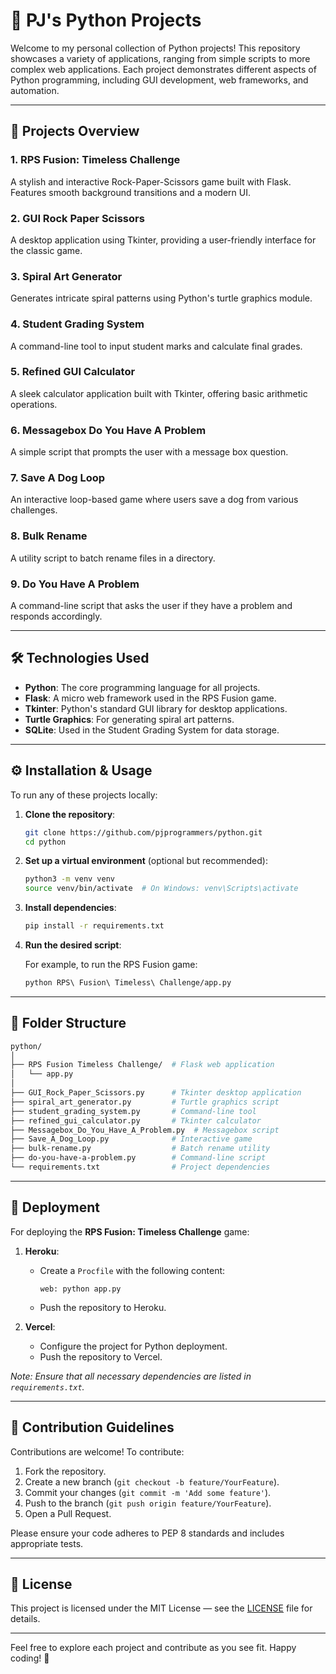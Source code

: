 # 🐍 PJ's Python Projects

Welcome to my personal collection of Python projects! This repository showcases a variety of applications, ranging from simple scripts to more complex web applications. Each project demonstrates different aspects of Python programming, including GUI development, web frameworks, and automation.

---

## 📂 Projects Overview

### 1. **RPS Fusion: Timeless Challenge**

A stylish and interactive Rock-Paper-Scissors game built with Flask. Features smooth background transitions and a modern UI.

### 2. **GUI Rock Paper Scissors**

A desktop application using Tkinter, providing a user-friendly interface for the classic game.

### 3. **Spiral Art Generator**

Generates intricate spiral patterns using Python's turtle graphics module.

### 4. **Student Grading System**

A command-line tool to input student marks and calculate final grades.

### 5. **Refined GUI Calculator**

A sleek calculator application built with Tkinter, offering basic arithmetic operations.

### 6. **Messagebox Do You Have A Problem**

A simple script that prompts the user with a message box question.

### 7. **Save A Dog Loop**

An interactive loop-based game where users save a dog from various challenges.

### 8. **Bulk Rename**

A utility script to batch rename files in a directory.

### 9. **Do You Have A Problem**

A command-line script that asks the user if they have a problem and responds accordingly.

---

## 🛠️ Technologies Used

* **Python**: The core programming language for all projects.
* **Flask**: A micro web framework used in the RPS Fusion game.
* **Tkinter**: Python's standard GUI library for desktop applications.
* **Turtle Graphics**: For generating spiral art patterns.
* **SQLite**: Used in the Student Grading System for data storage.

---

## ⚙️ Installation & Usage

To run any of these projects locally:

1. **Clone the repository**:

   ```bash
   git clone https://github.com/pjprogrammers/python.git
   cd python
   ```

2. **Set up a virtual environment** (optional but recommended):

   ```bash
   python3 -m venv venv
   source venv/bin/activate  # On Windows: venv\Scripts\activate
   ```

3. **Install dependencies**:

   ```bash
   pip install -r requirements.txt
   ```

4. **Run the desired script**:

   For example, to run the RPS Fusion game:

   ```bash
   python RPS\ Fusion\ Timeless\ Challenge/app.py
   ```

---

## 📁 Folder Structure

```bash
python/
│
├── RPS Fusion Timeless Challenge/  # Flask web application
│   └── app.py
│
├── GUI_Rock_Paper_Scissors.py      # Tkinter desktop application
├── spiral_art_generator.py         # Turtle graphics script
├── student_grading_system.py       # Command-line tool
├── refined_gui_calculator.py       # Tkinter calculator
├── Messagebox_Do_You_Have_A_Problem.py  # Messagebox script
├── Save_A_Dog_Loop.py              # Interactive game
├── bulk-rename.py                  # Batch rename utility
├── do-you-have-a-problem.py        # Command-line script
└── requirements.txt                # Project dependencies
```

---

## 🚀 Deployment

For deploying the **RPS Fusion: Timeless Challenge** game:

1. **Heroku**:

   * Create a `Procfile` with the following content:

     ```
     web: python app.py
     ```

   * Push the repository to Heroku.

2. **Vercel**:

   * Configure the project for Python deployment.
   * Push the repository to Vercel.

*Note: Ensure that all necessary dependencies are listed in `requirements.txt`.*

---

## 🤝 Contribution Guidelines

Contributions are welcome! To contribute:

1. Fork the repository.
2. Create a new branch (`git checkout -b feature/YourFeature`).
3. Commit your changes (`git commit -m 'Add some feature'`).
4. Push to the branch (`git push origin feature/YourFeature`).
5. Open a Pull Request.

Please ensure your code adheres to PEP 8 standards and includes appropriate tests.

---

## 📄 License

This project is licensed under the MIT License — see the [LICENSE](LICENSE) file for details.

---

Feel free to explore each project and contribute as you see fit. Happy coding! 🚀